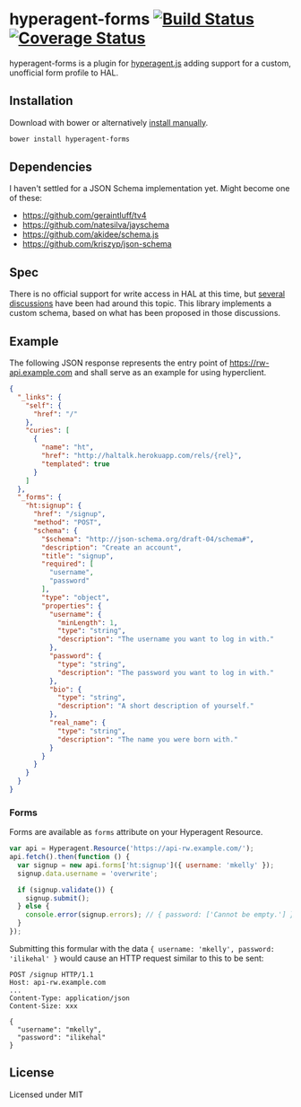 # hyperagent-forms [![Build Status](https://secure.travis-ci.org/weluse/hyperagent-forms.png?branch=master)](https://travis-ci.org/weluse/hyperagent-forms) [![Coverage Status](https://coveralls.io/repos/weluse/hyperagent-forms/badge.png?branch=master)](https://coveralls.io/r/weluse/hyperagent-forms?branch=master)

hyperagent-forms is a plugin for [hyperagent.js](http://weluse.github.io/hyperagent)
adding support for a custom, unofficial form profile to HAL.

## Installation

Download with bower or alternatively
[install manually](http://weluse.github.io/hyperagent-forms/install/).

```bash
bower install hyperagent-forms
```

## Dependencies

I haven't settled for a JSON Schema implementation yet. Might become one of these:

- https://github.com/geraintluff/tv4
- https://github.com/natesilva/jayschema
- https://github.com/akidee/schema.js
- https://github.com/kriszyp/json-schema

## Spec

There is no official support for write access in HAL at this time, but [several
discussions](https://groups.google.com/forum/#!topic/hal-discuss/mi7qwK18gfw)
have been had around this topic. This library implements a custom schema, based
on what has been proposed in those discussions.

## Example

The following JSON response represents the entry point of
https://rw-api.example.com and shall serve as an example for using hyperclient.

```json
{
  "_links": {
    "self": {
      "href": "/"
    },
    "curies": [
      {
        "name": "ht",
        "href": "http://haltalk.herokuapp.com/rels/{rel}",
        "templated": true
      }
    ]
  },
  "_forms": {
    "ht:signup": {
      "href": "/signup",
      "method": "POST",
      "schema": {
        "$schema": "http://json-schema.org/draft-04/schema#",
        "description": "Create an account",
        "title": "signup",
        "required": [
          "username",
          "password"
        ],
        "type": "object",
        "properties": {
          "username": {
            "minLength": 1,
            "type": "string",
            "description": "The username you want to log in with."
          },
          "password": {
            "type": "string",
            "description": "The password you want to log in with."
          },
          "bio": {
            "type": "string",
            "description": "A short description of yourself."
          },
          "real_name": {
            "type": "string",
            "description": "The name you were born with."
          }
        }
      }
    }
  }
}
```

### Forms

Forms are available as `forms` attribute on your Hyperagent Resource.

```javascript
var api = Hyperagent.Resource('https://api-rw.example.com/');
api.fetch().then(function () {
  var signup = new api.forms['ht:signup']({ username: 'mkelly' });
  signup.data.username = 'overwrite';

  if (signup.validate()) {
    signup.submit();
  } else {
    console.error(signup.errors); // { password: ['Cannot be empty.'] }
  }
});
```

Submitting this formular with the data `{ username: 'mkelly', password:
'ilikehal' }` would cause an HTTP request similar to this to be sent:

```http
POST /signup HTTP/1.1
Host: api-rw.example.com
...
Content-Type: application/json
Content-Size: xxx

{
  "username": "mkelly",
  "password": "ilikehal"
}
```

## License

Licensed under MIT
